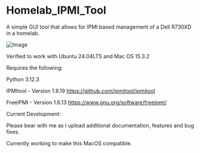 # Homelab_IPMI_Tool
A simple GUI tool that allows for IPMI based management of a Dell R730XD in a homelab. 

![Image](https://github.com/user-attachments/assets/1aab9510-3c8d-4770-acc5-3228ecf5c5cb)

Verified to work with Ubuntu 24.04LTS and Mac OS 15.3.2

Requires the following:

Python 3.12.3

IPMItool - Version 1.8.19
https://github.com/ipmitool/ipmitool

FreeIPMI - Version 1.6.13
https://www.gnu.org/software/freeipmi/






Current Development:


Please bear with me as I upload additional documentation, features and bug fixes. 

Currently working to make this MacOS compatible. 
